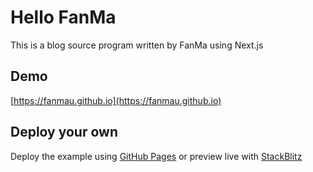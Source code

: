 # Hello FanMa

This is a blog source program written by FanMa using Next.js

## Demo

[https://fanmau.github.io](https://fanmau.github.io)

## Deploy your own

Deploy the example using [GitHub Pages](https://github.com/fanmau/fanmau.github.io) or preview live with [StackBlitz](https://stackblitz.com/github/fanmau/fanmau.github.io)
